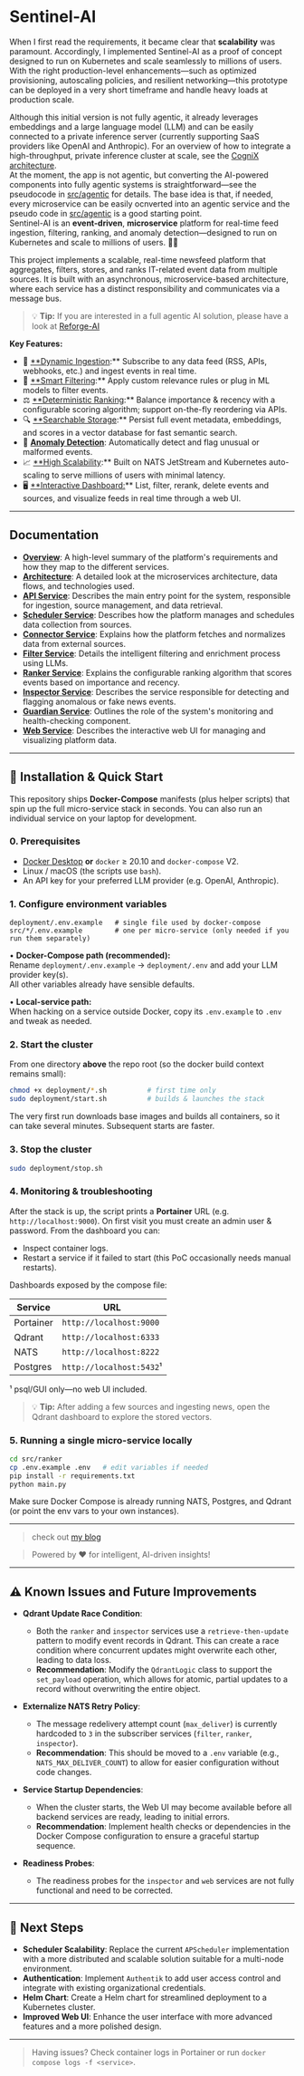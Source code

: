 # Sentinel-AI

When I first read the requirements, it became clear that **scalability** was paramount. Accordingly, I implemented Sentinel-AI as a proof of concept designed to run on Kubernetes and scale seamlessly to millions of users. With the right production-level enhancements—such as optimized provisioning, autoscaling policies, and resilient networking—this prototype can be deployed in a very short timeframe and handle heavy loads at production scale.

Although this initial version is not fully agentic, it already leverages embeddings and a large language model (LLM) and can be easily connected to a private inference server (currently supporting SaaS providers like OpenAI and Anthropic). For an overview of how to integrate a high-throughput, private inference cluster at scale, 
see the [CogniX architecture](https://github.com/gen-mind/cognix/tree/main/docs#architecture).
<br />
At the moment, the app is not agentic, but converting the AI-powered components into fully agentic systems is straightforward—see the pseudocode in [src/agentic](https://github.com/gen-mind/sentinel-ai/tree/main/src/agentic) for details.
The base idea is that, if needed, every microservice can be easily ocnverted into an agentic service and the pseudo code in [src/agentic](https://github.com/gen-mind/sentinel-ai/tree/main/src/agentic) is a good starting point.
<br /> 
Sentinel-AI is an **event-driven**, **microservice** platform for real-time feed ingestion, filtering, ranking, and anomaly detection—designed to run on Kubernetes and scale to millions of users. 🚀🐳

This project implements a scalable, real-time newsfeed platform that aggregates, filters, stores, and ranks IT-related event data from multiple sources. It is built with an asynchronous, microservice-based architecture, where each service has a distinct responsibility and communicates via a message bus.

> 💡 **Tip:** If you are interested in a full agentic AI solution, please have a look at [Reforge-AI](https://github.com/gsantopaolo/reforge-ai)

**Key Features:**

* 🔗 [**Dynamic Ingestion](docs/api.md):** Subscribe to any data feed (RSS, APIs, webhooks, etc.) and ingest events in real time.
* 🧹 [**Smart Filtering](docs/filter.md):** Apply custom relevance rules or plug in ML models to filter events.
* ⚖️ [**Deterministic Ranking](docs/ranker.md):** Balance importance & recency with a configurable scoring algorithm; support on-the-fly reordering via APIs.
* 🔍 [**Searchable Storage](docs/inspector.md):** Persist full event metadata, embeddings, and scores in a vector database for fast semantic search.
* 🚨 [**Anomaly Detection**](docs/inspector.md): Automatically detect and flag unusual or malformed events.
* 📈 [**High Scalability](docs/architecture.md):** Built on NATS JetStream and Kubernetes auto-scaling to serve millions of users with minimal latency.
* 🖥️ [**Interactive Dashboard:](docs/web.md)** List, filter, rerank, delete events and sources, and visualize feeds in real time through a web UI.

---

## Documentation

- [**Overview**](docs/overview.md): A high-level summary of the platform's requirements and how they map to the different services.
- [**Architecture**](docs/architecture.md): A detailed look at the microservices architecture, data flows, and technologies used.
- [**API Service**](docs/api.md): Describes the main entry point for the system, responsible for ingestion, source management, and data retrieval.
- [**Scheduler Service**](docs/scheduler.md): Describes how the platform manages and schedules data collection from sources.
- [**Connector Service**](docs/connector.md): Explains how the platform fetches and normalizes data from external sources.
- [**Filter Service**](docs/filter.md): Details the intelligent filtering and enrichment process using LLMs.
- [**Ranker Service**](docs/ranker.md): Explains the configurable ranking algorithm that scores events based on importance and recency.
- [**Inspector Service**](docs/inspector.md): Describes the service responsible for detecting and flagging anomalous or fake news events.
- [**Guardian Service**](docs/guardian.md): Outlines the role of the system's monitoring and health-checking component.
- [**Web Service**](docs/web.md): Describes the interactive web UI for managing and visualizing platform data.

---

## 🚀 Installation & Quick Start

This repository ships **Docker-Compose** manifests (plus helper scripts) that spin up the full micro-service stack in seconds. You can also run an individual service on your laptop for development.

### 0. Prerequisites

* [Docker Desktop](https://www.docker.com/) **or** `docker` ≥ 20.10 and `docker-compose` V2.
* Linux / macOS (the scripts use `bash`).
* An API key for your preferred LLM provider (e.g. OpenAI, Anthropic).

### 1. Configure environment variables

```
deployment/.env.example   # single file used by docker-compose
src/*/.env.example        # one per micro-service (only needed if you run them separately)
```

• **Docker-Compose path (recommended):**  
  Rename `deployment/.env.example` → `deployment/.env` and add your LLM provider key(s).  
  All other variables already have sensible defaults.

• **Local-service path:**  
  When hacking on a service outside Docker, copy its `.env.example` to `.env` and tweak as needed.

### 2. Start the cluster

From one directory **above** the repo root (so the docker build context remains small):

```bash
chmod +x deployment/*.sh          # first time only
sudo deployment/start.sh          # builds & launches the stack
```

The very first run downloads base images and builds all containers, so it can take several minutes. Subsequent starts are faster.

### 3. Stop the cluster

```bash
sudo deployment/stop.sh
```

### 4. Monitoring & troubleshooting

After the stack is up, the script prints a **Portainer** URL (e.g. `http://localhost:9000`). On first visit you must create an admin user & password. From the dashboard you can:

* Inspect container logs.
* Restart a service if it failed to start (this PoC occasionally needs manual restarts).

Dashboards exposed by the compose file:

| Service   | URL                      |
|-----------|--------------------------|
| Portainer | `http://localhost:9000`  |
| Qdrant    | `http://localhost:6333`  |
| NATS      | `http://localhost:8222`  |
| Postgres  | `http://localhost:5432`¹ |
¹ psql/GUI only—no web UI included.

> 💡 **Tip:** After adding a few sources and ingesting news, open the Qdrant dashboard to explore the stored vectors.

### 5. Running a single micro-service locally

```bash
cd src/ranker
cp .env.example .env   # edit variables if needed
pip install -r requirements.txt
python main.py
```

Make sure Docker Compose is already running NATS, Postgres, and Qdrant (or point the env vars to your own instances).

---

> check out [my blog](https://genmind.ch)

> Powered by ❤️ for intelligent, AI-driven insights!

---

## ⚠️ Known Issues and Future Improvements

- **Qdrant Update Race Condition**:
  - Both the `ranker` and `inspector` services use a `retrieve-then-update` pattern to modify event records in Qdrant. This can create a race condition where concurrent updates might overwrite each other, leading to data loss.
  - **Recommendation**: Modify the `QdrantLogic` class to support the `set_payload` operation, which allows for atomic, partial updates to a record without overwriting the entire object.

- **Externalize NATS Retry Policy**:
  - The message redelivery attempt count (`max_deliver`) is currently hardcoded to `3` in the subscriber services (`filter`, `ranker`, `inspector`).
  - **Recommendation**: This should be moved to a `.env` variable (e.g., `NATS_MAX_DELIVER_COUNT`) to allow for easier configuration without code changes.

- **Service Startup Dependencies**:
  - When the cluster starts, the Web UI may become available before all backend services are ready, leading to initial errors.
  - **Recommendation**: Implement health checks or dependencies in the Docker Compose configuration to ensure a graceful startup sequence.

- **Readiness Probes**:
  - The readiness probes for the `inspector` and `web` services are not fully functional and need to be corrected.

---

## 🚧 Next Steps

- **Scheduler Scalability**: Replace the current `APScheduler` implementation with a more distributed and scalable solution suitable for a multi-node environment.
- **Authentication**: Implement `Authentik` to add user access control and integrate with existing organizational credentials.
- **Helm Chart**: Create a Helm chart for streamlined deployment to a Kubernetes cluster.
- **Improved Web UI**: Enhance the user interface with more advanced features and a more polished design.

---

> Having issues? Check container logs in Portainer or run `docker compose logs -f <service>`.
